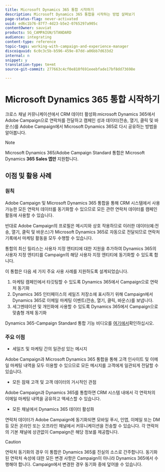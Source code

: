 ```yaml
---
title: Microsoft Dynamics 365 통합 시작하기
description: Microsoft Dynamics 365 통합을 시작하는 방법 살펴보기
page-status-flag: never-activated
uuid: ed6c1b76-87f7-4d23-b5e2-0765297a905c
contentOwner: sauviat
products: SG_CAMPAIGN/STANDARD
audience: integrating
content-type: reference
topic-tags: working-with-campaign-and-experience-manager
discoiquuid: 6c0c3c5b-b596-459e-87dd-a06bb7d633d2
internal: n
snippet: y
translation-type: tm+mt
source-git-commit: 277663c4cf0e810f691eeebfade17bf8dd73698e

---
```



# Microsoft Dynamics 365 통합 시작하기

크로스 채널 커뮤니케이션에서 CRM 데이터 활성화:microsoft Dynamics 365에서 Adobe Campaign으로 연락처를 전달하고 캠페인 성과 데이터(전송, 열기, 클릭 및 바운스)를 Adobe Campaign에서 Microsoft Dynamics 365로 다시 공유하는 방법을 알아봅니다.

>[!NOTE]
>
>Microsoft Dynamics 365/Adobe Campaign Standard 통합은 Microsoft Dynamics **365 Sales 앱만** 지원합니다.

## 이점 및 활용 사례

### 원칙

Adobe Campaign 및 Microsoft Dynamics 365 통합을 통해 CRM 시스템에서 사용 가능한 모든 연락처 데이터를 동기화할 수 있으므로 모든 관련 연락처 데이터를 캠페인 활동에 사용할 수 있습니다.

반대로 Adobe Campaign의 프로필은 메시지와 상호 작용하므로 이러한 데이터(예:전송, 열기, 클릭 및 바운스)가 Microsoft Dynamics 365로 자동으로 전달되므로 연락처 기록에서 마케팅 활동을 모두 수행할 수 있습니다.

통합의 최신 릴리스는 사용자 지정 엔티티에 대한 지원을 추가하여 Dynamics 365의 사용자 지정 엔티티를 Campaign의 해당 사용자 지정 엔티티에 동기화할 수 있도록 합니다.

이 통합은 다음 세 가지 주요 사용 사례를 지원하도록 설계되었습니다.

1. 마케팅 캠페인에서 타깃팅할 수 있도록 Dynamics 365에서 Campaign으로 연락처 동기화
1. Dynamics 365 인터페이스의 세일즈 저장소에 표시하기 위해 Campaign에서 Dynamics 365로 이메일 마케팅 이벤트(전송, 열기, 클릭, 바운스)를 보냅니다.
1. 세그멘테이션 및 개인화에 사용할 수 있도록 Dynamics 365에서 Campaign으로 맞춤형 개체 동기화

Dynamics 365-Campaign Standard 통합 기능 비디오를 [여기에서](https://helpx.adobe.com/campaign/kt/acs/using/acs-ms-dynamics-crm-connector-tutorial.html)확인하십시오.

### 주요 이점

* 세일즈 및 마케팅 간의 일관성 있는 메시지

Adobe Campaign과 Microsoft Dynamics 365 통합을 통해 고객 인사이트 및 이메일 마케팅 내역을 모두 이용할 수 있으므로 모든 메시지를 고객에게 일관되게 전달할 수 있습니다.

* 모든 잠재 고객 및 고객 데이터의 거시적인 관점

Adobe Campaign과 Dynamics 365를 통합하면 CRM 시스템 내에서 각 연락처의 이메일 마케팅 내역을 공유하고 액세스할 수 있습니다.

* 모든 채널에서 Dynamics 365 데이터 활성화

연락처 데이터가 Adobe Campaign에 동기화되면 모바일 푸시, 인앱, 이메일 또는 DM 등 모든 온라인 또는 오프라인 채널에서 커뮤니케이션을 전송할 수 있습니다. 각 연락처의 기본 채널에 상관없이 Campaign은 해당 정보를 제공합니다.

>[!CAUTION]
>
>연락처 동기화의 경우 이 통합은 Dynamics 365를 진실의 소스로 간주합니다.  동기화된 연락처 속성에 대한 모든 변경 사항은 Campaign이 아니라 Dynamics 365에서 수행해야 합니다.  Campaign에서 변경한 경우 동기화 중에 덮어쓸 수 있습니다.
